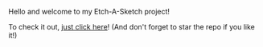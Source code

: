 Hello and welcome to my Etch-A-Sketch project!

To check it out, [just click here](https://thetopaccount.github.io/etch-a-sketch/)! (And don't forget to star the repo if you like it!)

